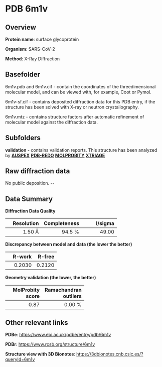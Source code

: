 # PDB 6m1v

## Overview

**Protein name**: surface glycoprotein

**Organism**: SARS-CoV-2

**Method**: X-Ray Diffraction

## Basefolder

6m1v.pdb and 6m1v.cif - contain the coordinates of the threedimensional molecular model, and can be viewed with, for example, Coot or Pymol.

6m1v-sf.cif - contains deposited diffraction data for this PDB entry, if the structure has been solved with X-ray or neutron crystallography.

6m1v.mtz - contains structure factors after automatic refinement of molecular model against the diffraction data.

## Subfolders





**validation** - contains validation reports. This structure has been analyzed by [**AUSPEX**](https://github.com/thorn-lab/coronavirus_structural_task_force/tree/master/pdb/surface_glycoprotein/SARS-CoV-2/6m1v/validation/auspex) [**PDB-REDO**](https://github.com/thorn-lab/coronavirus_structural_task_force/tree/master/pdb/surface_glycoprotein/SARS-CoV-2/6m1v/validation/pdb-redo) [**MOLPROBITY**](https://github.com/thorn-lab/coronavirus_structural_task_force/tree/master/pdb/surface_glycoprotein/SARS-CoV-2/6m1v/validation/molprobity) [**XTRIAGE**](https://github.com/thorn-lab/coronavirus_structural_task_force/blob/master/pdb/surface_glycoprotein/SARS-CoV-2/6m1v/validation/Xtriage_output.log) 

## Raw diffraction data

No public deposition. --<br> 

## Data Summary
**Diffraction Data Quality**

|   | Resolution | Completeness| I/sigma |
|---|-------------:|----------------:|--------------:|
|   |1.50 Å|94.5  %|<img width=50/>49.00|

**Discrepancy between model and data (the lower the better)**

|   | **R-work**| **R-free**   
|---|-------------:|----------------:|           
||  0.2030|  0.2120|

**Geometry validation (the lower, the better)**

|   |**MolProbity<br>score**| **Ramachandran<br>outliers** 
|---|-------------:|----------------:|
||  0.87|  0.00 %|

 

 



## Other relevant links 
**PDBe**:  https://www.ebi.ac.uk/pdbe/entry/pdb/6m1v
 
**PDBr**: https://www.rcsb.org/structure/6m1v 

**Structure view with 3D Bionotes**: https://3dbionotes.cnb.csic.es/?queryId=6m1v

